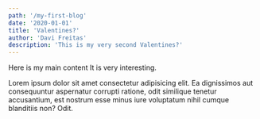 ```yaml
---
path: '/my-first-blog'
date: '2020-01-01'
title: 'Valentines?'
author: 'Davi Freitas'
description: 'This is my very second Valentines?'
---
```


Here is my main content
It is very interesting.

Lorem ipsum dolor sit amet consectetur adipisicing elit. Ea dignissimos
aut consequuntur aspernatur corrupti ratione, odit similique tenetur
accusantium, est nostrum esse minus iure voluptatum nihil cumque
blanditiis non? Odit.